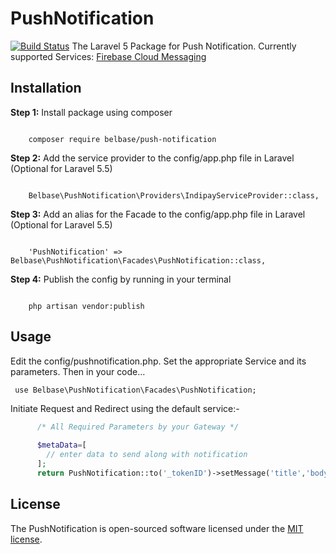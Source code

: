 # PushNotification
[![Build Status](https://travis-ci.org/belbase/push-notification.svg?branch=0.1)](https://travis-ci.org/belbase/push-notification)
The Laravel 5 Package for Push Notification. Currently supported Services: <a href="https://firebase.google.com/">Firebase Cloud Messaging</a>

<h2>Installation</h2>
<b>Step 1:</b> Install package using composer
<pre><code>
    composer require belbase/push-notification
</pre></code>

<b>Step 2:</b> Add the service provider to the config/app.php file in Laravel (Optional for Laravel 5.5)
<pre><code>
    Belbase\PushNotification\Providers\IndipayServiceProvider::class,
</pre></code>

<b>Step 3:</b> Add an alias for the Facade to the config/app.php file in Laravel (Optional for Laravel 5.5)
<pre><code>
    'PushNotification' => Belbase\PushNotification\Facades\PushNotification::class,
</pre></code>

<b>Step 4:</b> Publish the config by running in your terminal
<pre><code>
    php artisan vendor:publish
</pre></code>

<h2>Usage</h2>

Edit the config/pushnotification.php. Set the appropriate Service and its parameters. Then in your code... <br>
<pre><code> use Belbase\PushNotification\Facades\PushNotification;  </code></pre>
Initiate Request and Redirect using the default service:-
```php 
      /* All Required Parameters by your Gateway */
      
      $metaData=[
        // enter data to send along with notification
      ];
      return PushNotification::to('_tokenID')->setMessage('title','body',$metaData)->sendMessage();
```

## License

The PushNotification is open-sourced software licensed under the [MIT license](https://opensource.org/licenses/MIT).
